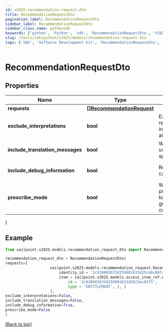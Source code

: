 ```yaml
---
id: v2025-recommendation-request-dto
title: RecommendationRequestDto
pagination_label: RecommendationRequestDto
sidebar_label: RecommendationRequestDto
sidebar_class_name: pythonsdk
keywords: ['python', 'Python', 'sdk', 'RecommendationRequestDto', 'V2025RecommendationRequestDto'] 
slug: /tools/sdk/python/v2025/models/recommendation-request-dto
tags: ['SDK', 'Software Development Kit', 'RecommendationRequestDto', 'V2025RecommendationRequestDto']
---
```


# RecommendationRequestDto


## Properties

Name | Type | Description | Notes
------------ | ------------- | ------------- | -------------
**requests** | [**[]RecommendationRequest**](recommendation-request) |  | [optional] 
**exclude_interpretations** | **bool** | Exclude interpretations in the response if \"true\". Return interpretations in the response if this attribute is not specified. | [optional] [default to False]
**include_translation_messages** | **bool** | When set to true, the calling system uses the translated messages for the specified language | [optional] [default to False]
**include_debug_information** | **bool** | Returns the recommender calculations if set to true | [optional] [default to False]
**prescribe_mode** | **bool** | When set to true, uses prescribedRulesRecommenderConfig to get identity attributes and peer group threshold instead of standard config. | [optional] [default to False]
}

## Example

```python
from sailpoint.v2025.models.recommendation_request_dto import RecommendationRequestDto

recommendation_request_dto = RecommendationRequestDto(
requests=[
                    sailpoint.v2025.models.recommendation_request.Recommendation Request(
                        identity_id = '2c938083633d259901633d25c68c00fa', 
                        item = sailpoint.v2025.models.access_item_ref.Access Item Ref(
                            id = '2c938083633d259901633d2623ec0375', 
                            type = 'ENTITLEMENT', ), )
                    ],
exclude_interpretations=False,
include_translation_messages=False,
include_debug_information=True,
prescribe_mode=False
)

```
[[Back to top]](#) 

